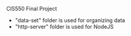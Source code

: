 CIS550 Final Project
- "data-set" folder is used for organizing data
- "http-server" folder is used for NodeJS
